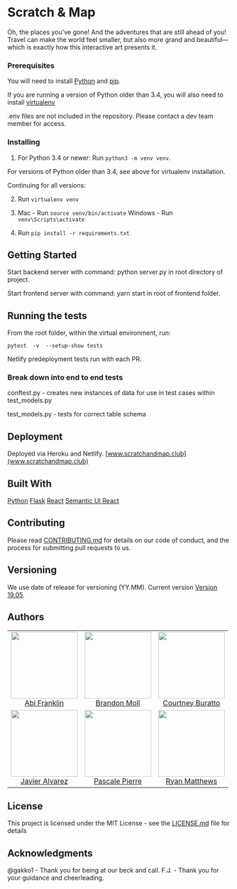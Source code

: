 # Scratch & Map

Oh, the places you've gone! And the adventures that are still ahead of you! Travel can make the world feel smaller, but also more grand and beautiful—which is exactly how this interactive art presents it.

### Prerequisites

You will need to install [Python](wwww.python.org) and [pip](https://pip.pypa.io/en/stable/installing/).

If you are running a version of Python older than 3.4, you will also need to install [virtualenv](https://virtualenv.pypa.io/en/latest/installation/)

.env files are not included in the repository. Please contact a dev team member for access.

### Installing

1. For Python 3.4 or newer:
   Run ```python3 -m venv venv```.

For versions of Python older than 3.4, see above for virtualenv installation.

Continuing for all versions:

2. Run ```virtualenv venv```

3. Mac - Run ```source venv/bin/activate```
   Windows - Run ```venv\Scripts\activate```

4. Run ```pip install -r requirements.txt```


## Getting Started

Start backend server with command: python server.py in root directory of project.

Start frontend server with command: yarn start in root of frontend folder.

## Running the tests

From the root folder, within the virtual environment, run:
```
pytest  -v  --setup-show tests
```

Netlify predeployment tests run with each PR.

### Break down into end to end tests

conftest.py - creates new instances of data for use in test cases within test_models.py

test_models.py - tests for correct table schema

<!-- ### And coding style tests

Explain what these tests test and why

```
Give an example
``` -->

## Deployment

Deployed via Heroku and Netlify. [www.scratchandmap.club](www.scratchandmap.club)

## Built With

[Python](www.python.org)
[Flask](http://flask.pocoo.org/)
[React](www.reactjs.org)
[Semantic UI React](https://react.semantic-ui.com/)

## Contributing

Please read [CONTRIBUTING.md](https://gist.github.com/PurpleBooth/b24679402957c63ec426) for details on our code of conduct, and the process for submitting pull requests to us.

## Versioning

We use date of release for versioning (YY.MM). Current version [Version 19.05](https://github.com/Lambda-School-Labs/labspt2-scratch-and-map). 

## Authors
<table style="border-collapse: collapse;"><tr style="border: none;"><td style= "border: none;">
<center><img src="https://github.com/Lambda-School-Labs/labspt2-scratch-and-map/blob/master/scratch-and-map-front-end/src/img/abi.png?raw=true" width="150"/><br> <a href="https://github.com/AbiFranklin">Abi Franklin</a></center>
</td><td style="border: none;">
<center><img src="https://github.com/Lambda-School-Labs/labspt2-scratch-and-map/blob/master/scratch-and-map-front-end/src/img/brandon.png?raw=true" width="150"/><br> <a href="https://github.com/BrandonMoll">Brandon Moll</a></center>
</td><td style="border: none;">
<center><img src="https://github.com/Lambda-School-Labs/labspt2-scratch-and-map/blob/master/scratch-and-map-front-end/src/img/courtney.png?raw=true" width="150"/><br> <a href="https://github.com/cocoitali">Courtney Buratto</a></center>
</td></tr><tr style="border: none;"><td style="border: none;">
<center><img src="https://github.com/Lambda-School-Labs/labspt2-scratch-and-map/blob/master/scratch-and-map-front-end/src/img/javier.png?raw=true" width="150"/><br>  <a href="https://github.com/jalvarez2020">Javier Alvarez</a></center>
</td><td style="border: none;">
<center><img src="https://github.com/Lambda-School-Labs/labspt2-scratch-and-map/blob/master/scratch-and-map-front-end/src/img/pascale.png?raw=true" width="150"/> <br> <a href="https://github.com/PSquared0">Pascale Pierre</a></center>
</td><td style="border: none;">
<center><img src="https://github.com/Lambda-School-Labs/labspt2-scratch-and-map/blob/master/scratch-and-map-front-end/src/img/ryan.png?raw=true" width="150"/> <br><a href="https://github.com/ryntak94">Ryan Matthews</a></center></td></tr></table>

## License

This project is licensed under the MIT License - see the [LICENSE.md](LICENSE.md) file for details

## Acknowledgments

@gakko1 - Thank you for being at our beck and call.
F.J. - Thank you for your guidance and cheerleading.
